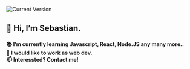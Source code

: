 ![Current Version](https://img.shields.io/badge/Readme-v0.3-1e87e4.svg)


<h2> 👋 Hi, I’m Sebastian. 
<h4> 📚 I’m currently learning Javascript, React, Node.JS any many more..<br>
 💞️ I would like to work as web dev.<br>
 📫 Interessted? Contact me!<br>
